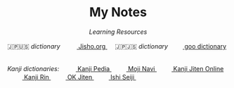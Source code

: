 <h1 align="center">My Notes</h1>
<p align="center"><i>Learning Resources</i></p>


🇯🇵🇺🇸 *dictionary* &emsp; <img height="16" width="16" src="http://proxy.duckduckgo.com/ip3/jisho.org.ico">[ Jisho.org ](https://jisho.org)&emsp; 
🇯🇵🇯🇸 *dictionary* &emsp;<img height="16" width="16" src="http://proxy.duckduckgo.com/ip3/dictionary.goo.ne.jp.ico">[ goo dictionary ](https://dictionary.goo.ne.jp/jn/)&emsp; 

*Kanji dictionaries:* &emsp; 
<img height="16" width="16" src="http://proxy.duckduckgo.com/ip3/www.kanjipedia.jp.ico">[ Kanji Pedia ](https://www.kanjipedia.jp/)&emsp;
<img height="16" width="16" src="http://proxy.duckduckgo.com/ip3/mojinavi.com.ico">[ Moji Navi ](https://mojinavi.com/)&emsp;
<img height="16" width="16" src="http://proxy.duckduckgo.com/ip3/kanji.jitenon.jp.ico">[ Kanji Jiten Online ](https://kanji.jitenon.jp)&emsp; 
<img height="16" width="16" src="http://proxy.duckduckgo.com/ip3/ksbookshelf.com.ico">[ Kanji Rin ](http://ksbookshelf.com/DW/Kanjirin/index.html#kanjirin)&emsp; 
<img height="16" width="16" src="http://proxy.duckduckgo.com/ip3/okmagazine.com.ico">[ OK Jiten ](http://okjiten.jp)&emsp; 
<img height="16" width="16" src="http://proxy.duckduckgo.com/ip3//blog.goo.ne.jp.ico">[ Ishi Seiji ](https://blog.goo.ne.jp/ishiseiji)&emsp; 
